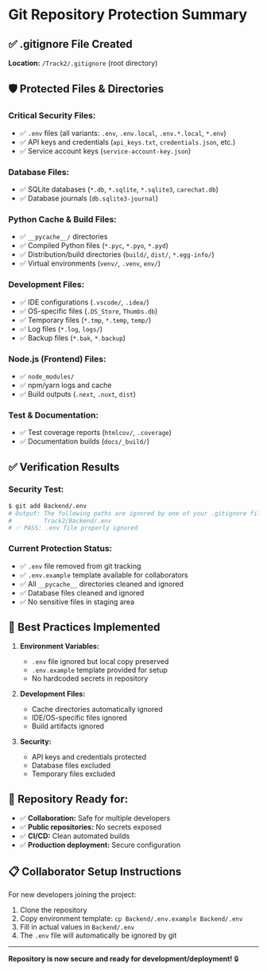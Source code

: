 # Git Repository Protection Summary

## ✅ .gitignore File Created

**Location:** `/Track2/.gitignore` (root directory)

## 🛡️ Protected Files & Directories

### **Critical Security Files:**
- ✅ `.env` files (all variants: `.env`, `.env.local`, `.env.*.local`, `*.env`)
- ✅ API keys and credentials (`api_keys.txt`, `credentials.json`, etc.)
- ✅ Service account keys (`service-account-key.json`)

### **Database Files:**
- ✅ SQLite databases (`*.db`, `*.sqlite`, `*.sqlite3`, `carechat.db`)
- ✅ Database journals (`db.sqlite3-journal`)

### **Python Cache & Build Files:**
- ✅ `__pycache__/` directories
- ✅ Compiled Python files (`*.pyc`, `*.pyo`, `*.pyd`)
- ✅ Distribution/build directories (`build/`, `dist/`, `*.egg-info/`)
- ✅ Virtual environments (`venv/`, `.venv`, `env/`)

### **Development Files:**
- ✅ IDE configurations (`.vscode/`, `.idea/`)
- ✅ OS-specific files (`.DS_Store`, `Thumbs.db`)
- ✅ Temporary files (`*.tmp`, `*.temp`, `temp/`)
- ✅ Log files (`*.log`, `logs/`)
- ✅ Backup files (`*.bak`, `*.backup`)

### **Node.js (Frontend) Files:**
- ✅ `node_modules/`
- ✅ npm/yarn logs and cache
- ✅ Build outputs (`.next`, `.nuxt`, `dist`)

### **Test & Documentation:**
- ✅ Test coverage reports (`htmlcov/`, `.coverage`)
- ✅ Documentation builds (`docs/_build/`)

## ✅ Verification Results

### **Security Test:**
```bash
$ git add Backend/.env
# Output: The following paths are ignored by one of your .gitignore files:
#         Track2/Backend/.env
# ✅ PASS: .env file properly ignored
```

### **Current Protection Status:**
- ✅ `.env` file removed from git tracking
- ✅ `.env.example` template available for collaborators
- ✅ All `__pycache__` directories cleaned and ignored
- ✅ Database files cleaned and ignored
- ✅ No sensitive files in staging area

## 📝 Best Practices Implemented

1. **Environment Variables:**
   - `.env` file ignored but local copy preserved
   - `.env.example` template provided for setup
   - No hardcoded secrets in repository

2. **Development Files:**
   - Cache directories automatically ignored
   - IDE/OS-specific files ignored
   - Build artifacts ignored

3. **Security:**
   - API keys and credentials protected
   - Database files excluded
   - Temporary files excluded

## 🚀 Repository Ready for:
- ✅ **Collaboration:** Safe for multiple developers
- ✅ **Public repositories:** No secrets exposed  
- ✅ **CI/CD:** Clean automated builds
- ✅ **Production deployment:** Secure configuration

## 📋 Collaborator Setup Instructions

For new developers joining the project:

1. Clone the repository
2. Copy environment template: `cp Backend/.env.example Backend/.env`
3. Fill in actual values in `Backend/.env`
4. The `.env` file will automatically be ignored by git

---

**Repository is now secure and ready for development/deployment!** 🔒
